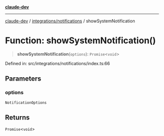 [**claude-dev**](../../../README.md)

***

[claude-dev](../../../README.md) / [integrations/notifications](../README.md) / showSystemNotification

# Function: showSystemNotification()

> **showSystemNotification**(`options`): `Promise`\<`void`\>

Defined in: src/integrations/notifications/index.ts:66

## Parameters

### options

`NotificationOptions`

## Returns

`Promise`\<`void`\>
